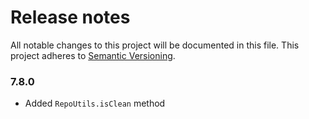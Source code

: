 # Release notes
All notable changes to this project will be documented in this file.
This project adheres to [Semantic Versioning](http://semver.org/).

### 7.8.0

- Added `RepoUtils.isClean` method

